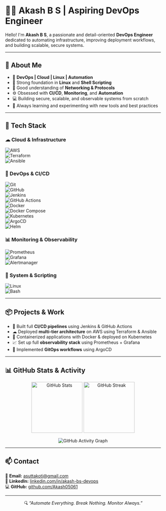# 👨‍💻 Akash B S | Aspiring DevOps Engineer


Hello! I'm **Akash B S**, a passionate and detail-oriented **DevOps Engineer** dedicated to automating infrastructure, improving deployment workflows, and building scalable, secure systems.

---

## 🚀 About Me

- 🔧 **DevOps | Cloud | Linux | Automation**
- 🐧 Strong foundation in **Linux** and **Shell Scripting**
- 📡 Good understanding of **Networking & Protocols**
- ⚙ Obsessed with **CI/CD**, **Monitoring**, and **Automation**
- 💻 Building secure, scalable, and observable systems from scratch
- 🌱 Always learning and experimenting with new tools and best practices

---

## 🧰 Tech Stack

### ☁ Cloud & Infrastructure  
![AWS](https://img.shields.io/badge/AWS-232F3E?style=for-the-badge&logo=amazonaws)  
![Terraform](https://img.shields.io/badge/Terraform-7B42BC?style=for-the-badge&logo=terraform)  
![Ansible](https://img.shields.io/badge/Ansible-EE0000?style=for-the-badge&logo=ansible)  

### 🚀 DevOps & CI/CD  
![Git](https://img.shields.io/badge/Git-F05032?style=for-the-badge&logo=git)  
![GitHub](https://img.shields.io/badge/GitHub-181717?style=for-the-badge&logo=github)  
![Jenkins](https://img.shields.io/badge/Jenkins-D24939?style=for-the-badge&logo=jenkins)  
![GitHub Actions](https://img.shields.io/badge/GitHub%20Actions-2088FF?style=for-the-badge&logo=githubactions)  
![Docker](https://img.shields.io/badge/Docker-2496ED?style=for-the-badge&logo=docker)  
![Docker Compose](https://img.shields.io/badge/Docker%20Compose-2496ED?style=for-the-badge&logo=docker)  
![Kubernetes](https://img.shields.io/badge/Kubernetes-326CE5?style=for-the-badge&logo=kubernetes)  
![ArgoCD](https://img.shields.io/badge/Argo%20CD-FC6D26?style=for-the-badge&logo=argo)  
![Helm](https://img.shields.io/badge/Helm-0F1689?style=for-the-badge&logo=helm)  

### 📊 Monitoring & Observability  
![Prometheus](https://img.shields.io/badge/Prometheus-E6522C?style=for-the-badge&logo=prometheus)  
![Grafana](https://img.shields.io/badge/Grafana-F46800?style=for-the-badge&logo=grafana)  
![Alertmanager](https://img.shields.io/badge/Alertmanager-FFCC00?style=for-the-badge)  

### 🐧 System & Scripting  
![Linux](https://img.shields.io/badge/Linux-FCC624?style=for-the-badge&logo=linux&logoColor=black)  
![Bash](https://img.shields.io/badge/Bash-121011?style=for-the-badge&logo=gnu-bash)  

---

## 📦 Projects & Work

- 🔁 Built full **CI/CD pipelines** using Jenkins & GitHub Actions  
- ☁ Deployed **multi-tier architecture** on AWS using Terraform & Ansible  
- 🐳 Containerized applications with Docker & deployed on Kubernetes  
- 📈 Set up full **observability stack** using Prometheus + Grafana  
- 🚀 Implemented **GitOps workflows** using ArgoCD  

---

## 📊 GitHub Stats & Activity

<p align="center">
  <img src="https://github-readme-stats.vercel.app/api?username=Akash05061&show_icons=true&theme=tokyonight" alt="GitHub Stats" height="165">
  <img src="https://github-readme-streak-stats.herokuapp.com/?user=Akash05061&theme=tokyonight" alt="GitHub Streak" height="165">
</p>

<p align="center">
  <img src="https://github-readme-activity-graph.vercel.app/graph?username=Akash05061&theme=tokyo-night" alt="GitHub Activity Graph">
</p>

---

## 📫 Contact

📧 **Email:** [asuttakoti@gmail.com](mailto:asuttakoti@gmail.com)  
🔗 **LinkedIn:** [linkedin.com/in/akash-bs-devops](https://linkedin.com/in/akash-bs-devops)  
💻 **GitHub:** [github.com/Akash05061](https://github.com/Akash05061)  

---

<p align="center">
  <em>🔍 “Automate Everything. Break Nothing. Monitor Always.”</em>
</p>
